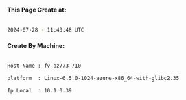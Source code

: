 
   
#### This Page Create at:

```bash

2024-07-28 - 11:43:48 UTC

```

#### Create By Machine:

```bash

Host Name : fv-az773-710

platform  : Linux-6.5.0-1024-azure-x86_64-with-glibc2.35

Ip Local  : 10.1.0.39

```

